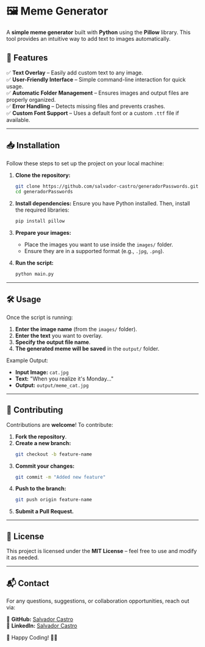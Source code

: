 # 🖼️ Meme Generator

A **simple meme generator** built with **Python** using the **Pillow** library. This tool provides an intuitive way to add text to images automatically.

## 🚀 Features

✅ **Text Overlay** – Easily add custom text to any image.  
✅ **User-Friendly Interface** – Simple command-line interaction for quick usage.  
✅ **Automatic Folder Management** – Ensures images and output files are properly organized.  
✅ **Error Handling** – Detects missing files and prevents crashes.  
✅ **Custom Font Support** – Uses a default font or a custom `.ttf` file if available.  

---

## 📥 Installation

Follow these steps to set up the project on your local machine:

1. **Clone the repository:**
   ```bash
   git clone https://github.com/salvador-castro/generadorPasswords.git
   cd generadorPasswords
   ```

2. **Install dependencies:**
   Ensure you have Python installed. Then, install the required libraries:
   ```bash
   pip install pillow
   ```

3. **Prepare your images:**
   - Place the images you want to use inside the `images/` folder.
   - Ensure they are in a supported format (e.g., `.jpg`, `.png`).

4. **Run the script:**
   ```bash
   python main.py
   ```

---

## 🛠️ Usage

Once the script is running:

1. **Enter the image name** (from the `images/` folder).
2. **Enter the text** you want to overlay.
3. **Specify the output file name**.
4. **The generated meme will be saved** in the `output/` folder.

Example Output:

- **Input Image:** `cat.jpg`
- **Text:** "When you realize it's Monday..."
- **Output:** `output/meme_cat.jpg`

---

## 🤝 Contributing

Contributions are **welcome**! To contribute:

1. **Fork the repository**.
2. **Create a new branch:**
   ```bash
   git checkout -b feature-name
   ```
3. **Commit your changes:**
   ```bash
   git commit -m "Added new feature"
   ```
4. **Push to the branch:**
   ```bash
   git push origin feature-name
   ```
5. **Submit a Pull Request.**

---

## 📝 License

This project is licensed under the **MIT License** – feel free to use and modify it as needed.

---

## 📬 Contact

For any questions, suggestions, or collaboration opportunities, reach out via:

🔗 **GitHub:** [Salvador Castro](https://github.com/salvador-castro/generadorPasswords)  
💼 **LinkedIn:** [Salvador Castro](https://ar.linkedin.com/in/salvador-castro95)  

🚀 Happy Coding! 🎨📸
